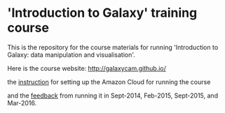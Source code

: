 # 'Introduction to Galaxy' training course

This is the repository for the course materials for running 'Introduction to Galaxy: data manipulation and visualisation'.

Here is the course website: http://galaxycam.github.io/

the [instruction](https://github.com/galaxycam/galaxy-intro/blob/master/CloudSetup.md) for setting up the Amazon Cloud for running the course

and the [feedback](https://github.com/galaxycam/galaxy-intro/blob/master/CourseFeedback.md) from running it in Sept-2014, Feb-2015, Sept-2015, and Mar-2016.
